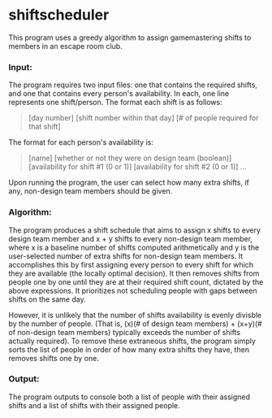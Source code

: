 # shiftscheduler

This program uses a greedy algorithm to assign gamemastering shifts to members in an escape room club.

### Input:

The program requires two input files: one that contains the required shifts, and one that contains every person's availability. In each, one line represents one shift/person. The format each shift is as follows:

> [day number] [shift number within that day] [# of people required for that shift]

The format for each person's availability is:

> [name] [whether or not they were on design team (boolean)] [availability for shift #1 (0 or 1)] [availability for shift #2 (0 or 1)] ...

Upon running the program, the user can select how many extra shifts, if any, non-design team members should be given.

### Algorithm:

The program produces a shift schedule that aims to assign x shifts to every design team member and x + y shifts to every non-design team member, where x is a baseline number of shifts computed arithmetically and y is the user-selected number of extra shifts for non-design team members. It accomplishes this by first assigning every person to every shift for which they are available (the locally optimal decision). It then removes shifts from people one by one until they are at their required shift count, dictated by the above expressions. It prioritizes not scheduling people with gaps between shifts on the same day.

However, it is unlikely that the number of shifts availability is evenly divisble by the number of people. (That is, (x)(# of design team members) + (x+y)(# of non-design team members) typically exceeds the number of shifts actually required). To remove these extraneous shifts, the program simply sorts the list of people in order of how many extra shifts they have, then removes shifts one by one.

### Output:

The program outputs to console both a list of people with their assigned shifts and a list of shifts with their assigned people.
